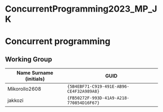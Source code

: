 # ConcurrentProgramming2023_MP_JK

# Concurrent programming

## Working Group

| Name Surname (initials)            | GUID                                     |
| -----------------------------------| ---------------------------------------- |
| Mikorollo2608                      | `{5B4EBF71-C919-491E-AB96-CE4F32A989A8}` |
| jakkozi                            | `{FB50272F-993D-41A9-A218-770854D16F67}` |

